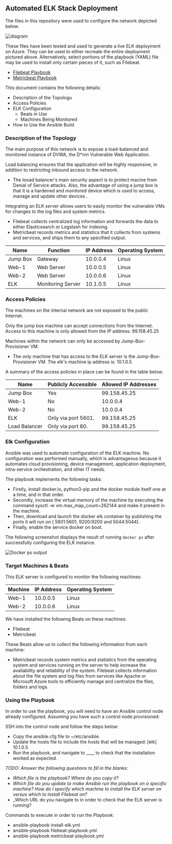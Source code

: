 ## Automated ELK Stack Deployment

The files in this repository were used to configure the network depicted below.

![diagram](https://user-images.githubusercontent.com/105833279/169910761-37a31834-4f86-4bf1-82e4-29a366527c8b.png)

These files have been tested and used to generate a live ELK deployment on Azure. They can be used to either recreate the entire deployment pictured above. Alternatively, select portions of the playbook (YAML) file may be used to install only certain pieces of it, such as Filebeat.

  - [Filebeat Playbook](https://github.com/miguelcast09/Project-1/blob/main/Ansible/filebeat-playbook.yml)
  - [Metricbeat Playbook](https://github.com/miguelcast09/Project-1/blob/main/Ansible/metricbeat-playbook.yml)
  
This document contains the following details:
- Description of the Topologu
- Access Policies
- ELK Configuration
  - Beats in Use
  - Machines Being Monitored
- How to Use the Ansible Build


### Description of the Topology

The main purpose of this network is to expose a load-balanced and monitored instance of DVWA, the D*mn Vulnerable Web Application.

Load balancing ensures that the application will be highly responsive, in addition to restricting inbound access to the network.
- The looad balancer's main security aspect is to protect macine from Denial of Service attacks. Also, the advantage of using a jump box is that it is a hardened and monitored device which is used to access, manage and update other devices .

Integrating an ELK server allows users to easily monitor the vulnerable VMs for changes to the log files and system metrics.
- Filebeat collects centralized log information and forwards the data to either Elasticsearch or Logstash for indexing.
- Metricbeat records metrics and statistics that it collects from systems and services, and ships them to any specified output.


| Name     | Function          | IP Address | Operating System |
|----------|-------------------|------------|------------------|
| Jump Box | Gateway           | 10.0.0.4   | Linux            |
| Web-1    | Web Server        | 10.0.0.5   | Linux            |
| Web-2    | Web Server        | 10.0.0.6   | Linux            |
| ELK      | Monitoring Server | 10.1.0.5   | Linux            |


### Access Policies

The machines on the internal network are not exposed to the public Internet. 

Only the jump box machine can accept connections from the Internet. Access to this machine is only allowed from the IP address: 99.158.45.25

Machines within the network can only be accessed by Jump-Box-Provisioner VM.
- The only machine that has access to the ELK server is the Jump-Box-Provisioner VM. The elk's machine ip address is: 10.1.0.5

A summary of the access policies in place can be found in the table below.

| Name          | Publicly Accessible | Allowed IP Addresses |
|---------------|---------------------|----------------------|
| Jump Box      | Yes                 | 99.158.45.25         |
| Web-1         | No                  | 10.0.0.4             |
| Web-2         | No                  | 10.0.0.4             |
| ELK           | Only via port 5601. | 99.158.45.25         |
| Load Balancer | Only via port 80.   | 99.158.45.25         |

### Elk Configuration

Ansible was used to automate configuration of the ELK machine. No configuration was performed manually, which is advantageous because it automates cloud provisioning, device management, application deployment, intra-service orchestration, and other IT needs. 

The playbook implements the following tasks:
- Firstly, install docker.io, python3-pip and the docker module itself one at a time, and in that order.
- Secondly, increase the virtual memory of the machine by executing the command sysctl -w vm.max_map_count=262144 and make it present in the machine.
- Then, download and launch the docker elk container by publishing the ports it will run on ( 5601:5601, 9200:9200 and 5044:5044). 
- Finally, enable the service docker on boot.

The following screenshot displays the result of running `docker ps` after successfully configuring the ELK instance.

![Docker ps output](https://user-images.githubusercontent.com/105833279/170160790-1910aac5-de6c-4d08-b071-75e3e8d2fbf5.png)

### Target Machines & Beats
This ELK server is configured to monitor the following machines:

| Machine | IP Address | Operating System |
|---------|------------|------------------|
| Web-1   | 10.0.0.5   | Linux            |
| Web-2   | 10.0.0.6   | Linux            |

We have installed the following Beats on these machines:
- Filebeat
- Metricbeat

These Beats allow us to collect the following information from each machine:

- Metricbeat records system metrics and statistics from the operating system and services running on the server to help increase the availability and reliability of the system. Filebeat collects information about the file system and log files from services like Apache or Microsoft Azure tools to efficiently manage and centralize the files, folders and logs.

### Using the Playbook
In order to use the playbook, you will need to have an Ansible control node already configured. Assuming you have such a control node provisioned: 

SSH into the control node and follow the steps below:
- Copy the ansible.cfg file to ~/etc/ansible.
- Update the hosts file to include the hosts that will be managed: [elk] 10.1.0.5
- Run the playbook, and navigate to ____ to check that the installation worked as expected.

_TODO: Answer the following questions to fill in the blanks:_
- _Which file is the playbook? Where do you copy it?_
- _Which file do you update to make Ansible run the playbook on a specific machine? How do I specify which machine to install the ELK server on versus which to install Filebeat on?_
- _Which URL do you navigate to in order to check that the ELK server is running?

Commands to execute in order to run the Playbook:
- ansible-playbook install-elk.yml
- ansible-playbook filebeat-playbook.yml
- ansible-playbook metricbeat-playbook.yml
